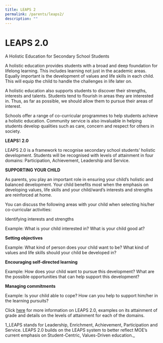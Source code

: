 ```yaml
---
title: LEAPS 2
permalink: /parents/leaps2/
description: ""
---
```

LEAPS 2.0
=========

A Holistic Education for Secondary School Students   

A holistic education provides students with a broad and deep foundation for lifelong learning. This includes learning not just in the academic areas. Equally important is the development of values and life skills in each child. This will equip the child to handle the challenges in life later on.   

A holistic education also supports students to discover their strengths, interests and talents. Students tend to flourish in areas they are interested in. Thus, as far as possible, we should allow them to pursue their areas of interest.   

Schools offer a range of co-curricular programmes to help students achieve a holistic education. Community service is also invaluable in helping students develop qualities such as care, concern and respect for others in society.  

  

**LEAPS**1 **2.0**

LEAPS 2.0 is a framework to recognise secondary school students’ holistic development. Students will be recognised with levels of attainment in four domains: Participation, Achievement, Leadership and Service.   

  

**SUPPORTING YOUR CHILD**

As parents, you play an important role in ensuring your child’s holistic and balanced development. Your child benefits most when the emphasis on developing values, life skills and your child/ward’s interests and strengths are reinforced at home.  

You can discuss the following areas with your child when selecting his/her co-curricular activities:   

Identifying interests and strengths   

Example: What is your child interested in? What is your child good at?

  

**Setting objectives** 

Example: What kind of person does your child want to be? What kind of values and life skills should your child be developed in? 

  

**Encouraging self-directed learning**

Example: How does your child want to pursue this development? What are the possible opportunities that can help support this development? 

  

**Managing commitments** 

Example: Is your child able to cope? How can you help to support him/her in the learning pursuits? 

  

Click [here](https://prcss.moe.edu.sg/qql/slot/u200/pdf/communication_with_parents/LEAPS_2_0_information%20for%20parents%20on%20sch%20website.pdf) for more information on LEAPS 2.0, examples on its attainment of grade and details on the levels of attainment for each of the domains.

  

1_LEAPS stands for Leadership, Enrichment, Achievement, Participation and Service. LEAPS 2.0 builds on the LEAPS system to better reflect MOE’s current emphasis on Student-Centric, Values-Driven education._